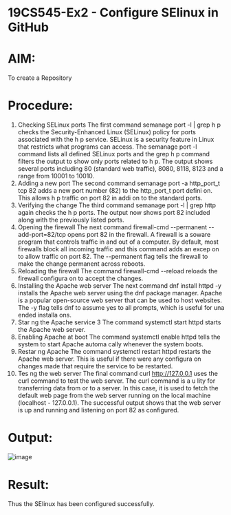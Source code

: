 # 19CS545-Ex2 - Configure SElinux in GitHub

# AIM:
To create a Repository

# Procedure:
1. Checking SELinux ports 
The first command semanage port -l | grep h p checks the Security-Enhanced Linux (SELinux) 
policy for ports associated with the h p service. SELinux is a security feature in Linux that restricts 
what programs can access. The semanage port -l command lists all defined SELinux ports and the 
grep h p command filters the output to show only ports related to h p. 
The output shows several ports including 80 (standard web traffic), 8080, 8118, 8123 and a range 
from 10001 to 10010. 
2. Adding a new port 
The second command semanage port -a http_port_t tcp 82 adds a new port 
number (82) to the http_port_t port defini on. This allows h p traffic on port 82 in addi on to 
the standard ports. 
3. Verifying the change 
The third command semanage port -l | grep http again checks the h p ports. The 
output now shows port 82 included along with the previously listed ports. 
4. Opening the firewall 
The next command firewall-cmd --permanent --add-port=82/tcp opens port 82 in 
the firewall. A firewall is a soware program that controls traffic in and out of a computer. By 
default, most firewalls block all incoming traffic and this command adds an excep on to allow 
traffic on port 82. The --permanent flag tells the firewall to make the change permanent across 
reboots. 
5. Reloading the firewall 
The command firewall-cmd --reload reloads the firewall configura on to accept the 
changes. 
6. Installing the Apache web server 
The next command dnf install httpd -y installs the Apache web server using the dnf 
package manager. Apache is a popular open-source web server that can be used to host websites. 
The -y flag tells dnf to assume yes to all prompts, which is useful for una ended installa ons. 
7. Star ng the Apache service 
3
The command systemctl start httpd starts the Apache web server. 
8. Enabling Apache at boot 
The command systemctl enable httpd tells the system to start Apache automa cally 
whenever the system boots. 
9. Restar ng Apache 
The command systemctl restart httpd restarts the Apache web server. This is useful if 
there were any configura on changes made that require the service to be restarted. 
10. Tes ng the web server 
The final command curl http://127.0.0.1 uses the curl command to test the web server. 
The curl command is a u lity for transferring data from or to a server. In this case, it is used to 
fetch the default web page from the web server running on the local machine (localhost - 
127.0.0.1). 
The successful output shows that the web server is up and running and listening on port 82 as 
configured.
# Output:
![image](https://github.com/user-attachments/assets/c2515231-f4ee-431f-839a-bcc1679d17e4)

# Result: 
Thus the SElinux has been configured successfully. 
